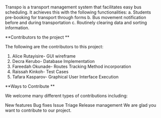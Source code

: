Transpo is a transport management system that facilitates easy bus scheduling.
It achieves this with the following functionalities:
a. Students pre-booking for transport through forms
b. Bus movement notification before and during transportation
c. Routinely clearing data and sorting information.

**Contributors to the project
**

The following are the contributors to this project:
1. Alice Rutayisire- GUI wireframe 
2. Decra Kerubo- Database Implementation
3. Fareedah Okunade- Routes Tracking Method incorporation
4. Raissah Kinkoh- Test Cases
5. Tafara Kasparov- Graphical User Interface Execution

**Ways to Contribute
**

We welcome many different types of contributions including:

New features
Bug fixes
Issue Triage
Release management
We are glad you want to contribute to our project.









